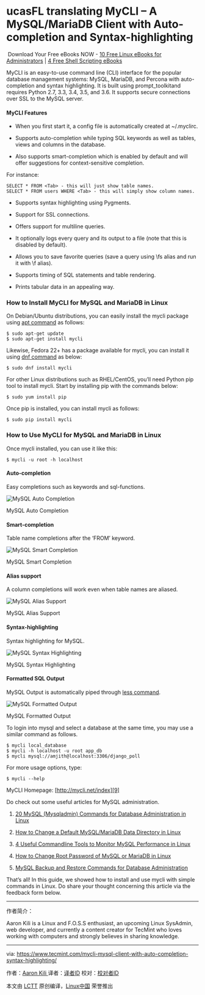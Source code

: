 ucasFL translating
MyCLI – A MySQL/MariaDB Client with Auto-completion and Syntax-highlighting
============================================================

 Download Your Free eBooks NOW - [10 Free Linux eBooks for Administrators][11] | [4 Free Shell Scripting eBooks][12]

MyCLI is an easy-to-use command line (CLI) interface for the popular database management systems: MySQL, MariaDB, and Percona with auto-completion and syntax highlighting. It is built using prompt_toolkitand requires Python 2.7, 3.3, 3.4, 3.5, and 3.6\. It supports secure connections over SSL to the MySQL server.

#### MyCLI Features

*   When you first start it, a config file is automatically created at ~/.myclirc.

*   Supports auto-completion while typing SQL keywords as well as tables, views and columns in the database.

*   Also supports smart-completion which is enabled by default and will offer suggestions for context-sensitive completion.

For instance:

```
SELECT * FROM <Tab> - this will just show table names. 
SELECT * FROM users WHERE <Tab> - this will simply show column names. 
```

*   Supports syntax highlighting using Pygments.

*   Support for SSL connections.

*   Offers support for multiline queries.

*   It optionally logs every query and its output to a file (note that this is disabled by default).

*   Allows you to save favorite queries (save a query using \fs alias and run it with \f alias).

*   Supports timing of SQL statements and table rendering.

*   Prints tabular data in an appealing way.

### How to Install MyCLI for MySQL and MariaDB in Linux

On Debian/Ubuntu distributions, you can easily install the mycli package using [apt command][6] as follows:

```
$ sudo apt-get update
$ sudo apt-get install mycli
```

Likewise, Fedora 22+ has a package available for mycli, you can install it using [dnf command][7] as below:

```
$ sudo dnf install mycli
```

For other Linux distributions such as RHEL/CentOS, you’ll need Python pip tool to install mycli. Start by installing pip with the commands below:

```
$ sudo yum install pip	
```

Once pip is installed, you can install mycli as follows:

```
$ sudo pip install mycli
```

### How to Use MyCLI for MySQL and MariaDB in Linux

Once mycli installed, you can use it like this:

```
$ mycli -u root -h localhost 
```

#### Auto-completion

Easy completions such as keywords and sql-functions.

![MySQL Auto Completion](https://www.tecmint.com/wp-content/uploads/2017/06/MySQL-Auto-completion.png)

MySQL Auto Completion

#### Smart-completion

Table name completions after the ‘FROM’ keyword.

![MySQL Smart Completion](https://www.tecmint.com/wp-content/uploads/2017/06/MySQL-Smart-Completion.png)

MySQL Smart Completion

#### Alias support

A column completions will work even when table names are aliased.

![MySQL Alias Support](https://www.tecmint.com/wp-content/uploads/2017/06/MySQL-Alias-Support.png)

MySQL Alias Support

#### Syntax-highlighting

Syntax highlighting for MySQL.

![MySQL Syntax Highlighting](https://www.tecmint.com/wp-content/uploads/2017/06/MySQL-Syntax-Highlighting.png)

MySQL Syntax Highlighting

#### Formatted SQL Output

MySQL Output is automatically piped through [less command][8].

![MySQL Formatted Output](https://www.tecmint.com/wp-content/uploads/2017/06/MySQL-Pager.png)

MySQL Formatted Output

To login into mysql and select a database at the same time, you may use a similar command as follows.

```
$ mycli local_database
$ mycli -h localhost -u root app_db
$ mycli mysql://amjith@localhost:3306/django_poll
```

For more usage options, type:

```
$ mycli --help
```

MyCLI Homepage: [http://mycli.net/index][9]

Do check out some useful articles for MySQL administration.

1.  [20 MySQL (Mysqladmin) Commands for Database Administration in Linux][1]

2.  [How to Change a Default MySQL/MariaDB Data Directory in Linux][2]

3.  [4 Useful Commandline Tools to Monitor MySQL Performance in Linux][3]

4.  [How to Change Root Password of MySQL or MariaDB in Linux][4]

5.  [MySQL Backup and Restore Commands for Database Administration][5]

That’s all! In this guide, we showed how to install and use mycli with simple commands in Linux. Do share your thought concerning this article via the feedback form below.

--------------------------------------------------------------------------------

作者简介：

Aaron Kili is a Linux and F.O.S.S enthusiast, an upcoming Linux SysAdmin, web developer, and currently a content creator for TecMint who loves working with computers and strongly believes in sharing knowledge.



---------

via: https://www.tecmint.com/mycli-mysql-client-with-auto-completion-syntax-highlighting/

作者：[Aaron Kili ][a]
译者：[译者ID](https://github.com/译者ID)
校对：[校对者ID](https://github.com/校对者ID)

本文由 [LCTT](https://github.com/LCTT/TranslateProject) 原创编译，[Linux中国](https://linux.cn/) 荣誉推出

[a]:https://www.tecmint.com/author/aaronkili/
[1]:https://www.tecmint.com/mysqladmin-commands-for-database-administration-in-linux/
[2]:https://www.tecmint.com/change-default-mysql-mariadb-data-directory-in-linux/
[3]:https://www.tecmint.com/mysql-performance-monitoring/
[4]:https://www.tecmint.com/change-mysql-mariadb-root-password/
[5]:https://www.tecmint.com/mysql-backup-and-restore-commands-for-database-administration/
[6]:https://www.tecmint.com/apt-advanced-package-command-examples-in-ubuntu/
[7]:https://www.tecmint.com/dnf-commands-for-fedora-rpm-package-management/
[8]:https://www.tecmint.com/linux-more-command-and-less-command-examples/
[9]:http://mycli.net/index
[10]:https://www.tecmint.com/author/aaronkili/
[11]:https://www.tecmint.com/10-useful-free-linux-ebooks-for-newbies-and-administrators/
[12]:https://www.tecmint.com/free-linux-shell-scripting-books/
